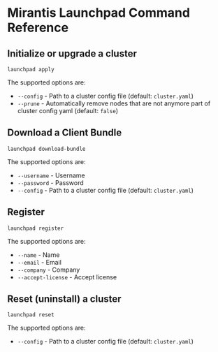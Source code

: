# Mirantis Launchpad Command Reference

## Initialize or upgrade a cluster

`launchpad apply`

The supported options are:

* `--config` - Path to a cluster config file (default: `cluster.yaml`)
* `--prune` - Automatically remove nodes that are not anymore part of cluster config yaml (default: `false`)


## Download a Client Bundle

`launchpad download-bundle`

The supported options are:

* `--username` - Username
* `--password` - Password
* `--config` - Path to a cluster config file (default: `cluster.yaml`)

## Register

`launchpad register`

The supported options are:

* `--name` - Name
* `--email` - Email
* `--company` - Company
* `--accept-license` - Accept license

## Reset (uninstall) a cluster

`launchpad reset`

The supported options are:

* `--config` - Path to a cluster config file (default: `cluster.yaml`)
